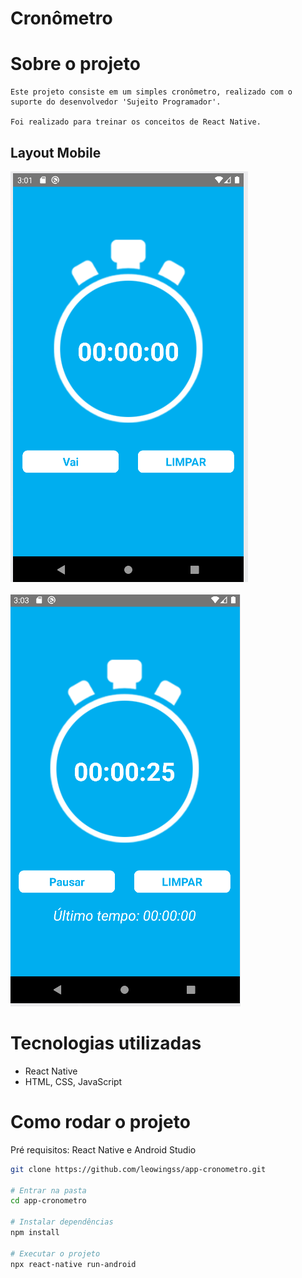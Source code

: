 # Cronômetro

# Sobre o projeto

    Este projeto consiste em um simples cronômetro, realizado com o suporte do desenvolvedor 'Sujeito Programador'. 

    Foi realizado para treinar os conceitos de React Native.


## Layout Mobile 

 <img src="./assets/tela-inicial.png" alt="Tela inicial"/> <br/>
 <br>
 <img src="./assets/cronometro.png" alt="Tela inicial"/>


# Tecnologias utilizadas 

- React Native
- HTML, CSS, JavaScript 

# Como rodar o projeto

Pré requisitos: React Native e Android Studio 

```bash 
git clone https://github.com/leowingss/app-cronometro.git

# Entrar na pasta
cd app-cronometro

# Instalar dependências
npm install

# Executar o projeto
npx react-native run-android

``` 